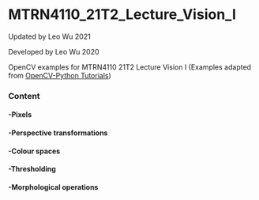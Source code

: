 # MTRN4110_21T2_Lecture_Vision_I

Updated by Leo Wu 2021

Developed by Leo Wu 2020

OpenCV examples for MTRN4110 21T2 Lecture Vision I (Examples adapted from [OpenCV-Python Tutorials](https://docs.opencv.org/3.4.2/d6/d00/tutorial_py_root.html))

### Content

#### -Pixels

#### -Perspective transformations

#### -Colour spaces

#### -Thresholding

#### -Morphological operations
